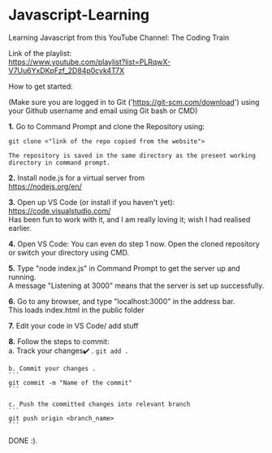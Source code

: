 # Javascript-Learning


Learning Javascript from this YouTube Channel: The Coding Train

Link of the playlist: <br/>
https://www.youtube.com/playlist?list=PLRqwX-V7Uu6YxDKpFzf_2D84p0cyk4T7X

How to get started:

(Make sure you are logged in to Git ('https://git-scm.com/download') using your Github username and email using Git bash or CMD)

**1.** Go to Command Prompt and clone the Repository using: 
```
git clone <"link of the repo copied from the website">
```
    The repository is saved in the same directory as the present working directory in command prompt.


**2.** Install node.js for a virtual server from <br/>
    https://nodejs.org/en/


**3.** Open up VS Code (or install if you haven't yet): 
    https://code.visualstudio.com/  <br/>
    Has been fun to work with it, and I am really loving it; wish I had realised earlier.


**4.** Open VS Code: You can even do step 1 now. Open the cloned repository or switch your directory using CMD.


**5.** Type "node index.js" in Command Prompt to get the server up and running. <br/>
    A message "Listening at 3000" means that the server is set up successfully.


**6.** Go to any browser, and type "localhost:3000" in the address bar. <br/>
    This loads index.html in the public folder


**7.** Edit your code in VS Code/ add stuff


**8.** Follow the steps to commit: <br/>
    a. Track your changes:heavy_check_mark: .
    ```
    git add .
    ``` 

    b. Commit your changes .
    ```
    git commit -m "Name of the commit"
    ``` 
    
    c. Push the committed changes into relevant branch
    ```
    git push origin <branch_name>
    ``` 



DONE :).

